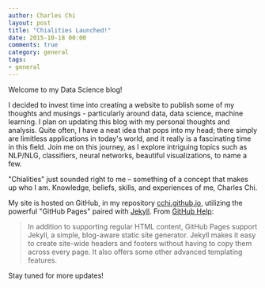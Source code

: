 ```yaml
---
author: Charles Chi
layout: post
title: "Chialities Launched!"
date: 2015-10-18 00:00
comments: true
category: general
tags:
- general
---
```


Welcome to my Data Science blog!

I decided to invest time into creating a website to publish some of my thoughts and musings - particularly around data, data science, machine learning. I plan on updating this blog with my personal thoughts and analysis. Quite often, I have a neat idea that pops into my head; there simply are limitless applications in today's world, and it really is a fascinating time in this field. Join me on this journey, as I explore intriguing topics such as NLP/NLG, classifiers, neural networks, beautiful visualizations, to name a few.

"Chialities" just sounded right to me – something of a concept that makes up who I am. Knowledge, beliefs, skills, and experiences of me, Charles Chi.

My site is hosted on GitHub, in my repository [cchi.github.io](https://github.com/cchi/cchi.github.io), utilizing the powerful "GitHub Pages" paired with [Jekyll](https://github.com/jekyll/jekyll). From [GitHub Help](https://help.github.com/articles/using-jekyll-with-pages/):

> In addition to supporting regular HTML content, GitHub Pages support Jekyll, a simple, blog-aware static site generator. Jekyll makes it easy to create site-wide headers and footers without having to copy them across every page. It also offers some other advanced templating features.

Stay tuned for more updates!
